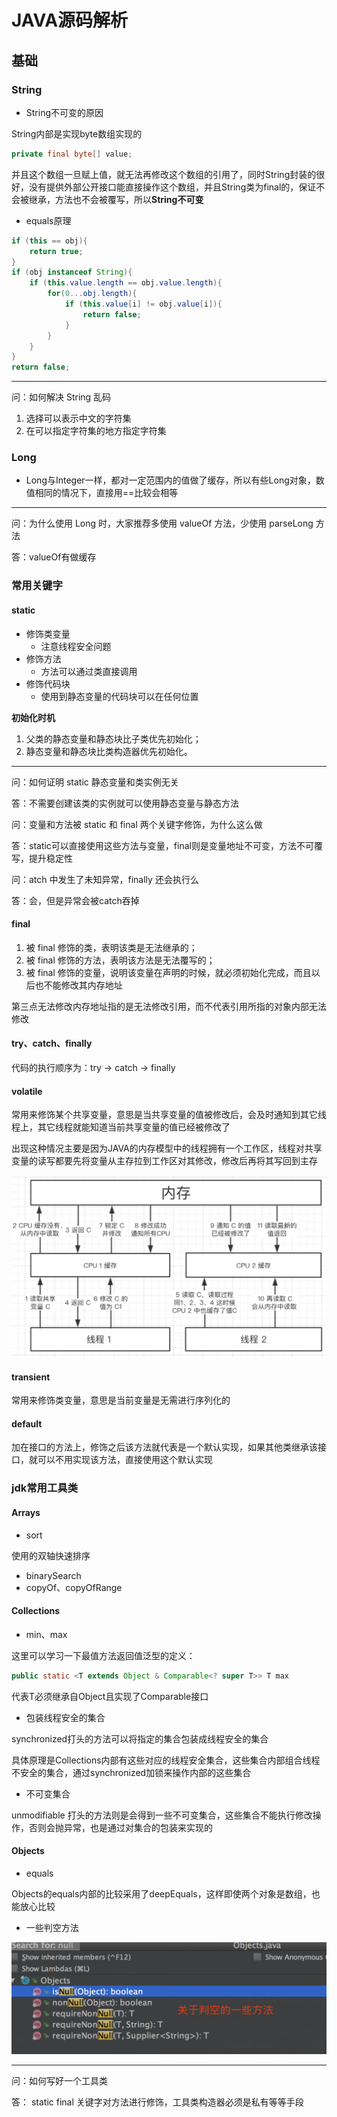 # JAVA源码解析

## 基础

### String

- String不可变的原因

String内部是实现byte数组实现的

```java
private final byte[] value;
```

并且这个数组一旦赋上值，就无法再修改这个数组的引用了，同时String封装的很好，没有提供外部公开接口能直接操作这个数组，并且String类为final的，保证不会被继承，方法也不会被覆写，所以**String不可变**

- equals原理

```java
if (this == obj){
    return true;
}
if (obj instanceof String){
    if (this.value.length == obj.value.length){
        for(0...obj.length){
            if (this.value[i] != obj.value[i]){
                return false;
            }
        }
    }
}
return false;
```

---

问：如何解决 String 乱码

1. 选择可以表示中文的字符集
2. 在可以指定字符集的地方指定字符集

### Long

- Long与Integer一样，都对一定范围内的值做了缓存，所以有些Long对象，数值相同的情况下，直接用==比较会相等

---

问：为什么使用 Long 时，大家推荐多使用 valueOf 方法，少使用 parseLong 方法

答：valueOf有做缓存

### 常用关键字

#### static

- 修饰类变量
  - 注意线程安全问题
- 修饰方法
  - 方法可以通过类直接调用
- 修饰代码块
  - 使用到静态变量的代码块可以在任何位置

**初始化时机**

1. 父类的静态变量和静态块比子类优先初始化；
2. 静态变量和静态块比类构造器优先初始化。

---

问：如何证明 static 静态变量和类实例无关

答：不需要创建该类的实例就可以使用静态变量与静态方法

问：变量和方法被 static 和 final 两个关键字修饰，为什么这么做

答：static可以直接使用这些方法与变量，final则是变量地址不可变，方法不可覆写，提升稳定性

问：atch 中发生了未知异常，finally 还会执行么

答：会，但是异常会被catch吞掉

#### final

1. 被 final 修饰的类，表明该类是无法继承的；
2. 被 final 修饰的方法，表明该方法是无法覆写的；
3. 被 final 修饰的变量，说明该变量在声明的时候，就必须初始化完成，而且以后也不能修改其内存地址

第三点无法修改内存地址指的是无法修改引用，而不代表引用所指的对象内部无法修改

#### try、catch、finally

代码的执行顺序为：try -> catch -> finally

#### volatile

常用来修饰某个共享变量，意思是当共享变量的值被修改后，会及时通知到其它线程上，其它线程就能知道当前共享变量的值已经被修改了

出现这种情况主要是因为JAVA的内存模型中的线程拥有一个工作区，线程对共享变量的读写都要先将变量从主存拉到工作区对其修改，修改后再将其写回到主存

![202002181601](/assets/202002181601.jfif)

#### transient

常用来修饰类变量，意思是当前变量是无需进行序列化的

#### default

加在接口的方法上，修饰之后该方法就代表是一个默认实现，如果其他类继承该接口，就可以不用实现该方法，直接使用这个默认实现

### jdk常用工具类

#### Arrays

- sort

使用的双轴快速排序

- binarySearch
- copyOf、copyOfRange

#### Collections

- min、max

这里可以学习一下最值方法返回值泛型的定义：

```java
public static <T extends Object & Comparable<? super T>> T max
```

代表T必须继承自Object且实现了Comparable接口

- 包装线程安全的集合

synchronized打头的方法可以将指定的集合包装成线程安全的集合

具体原理是Collections内部有这些对应的线程安全集合，这些集合内部组合线程不安全的集合，通过synchronized加锁来操作内部的这些集合

- 不可变集合

unmodifiable 打头的方法则是会得到一些不可变集合，这些集合不能执行修改操作，否则会抛异常，也是通过对集合的包装来实现的

#### Objects

- equals

Objects的equals内部的比较采用了deepEquals，这样即使两个对象是数组，也能放心比较

- 一些判空方法

![202002191416](/assets/202002191416.jfif)

---

问：如何写好一个工具类

答： static final 关键字对方法进行修饰，工具类构造器必须是私有等等手段


